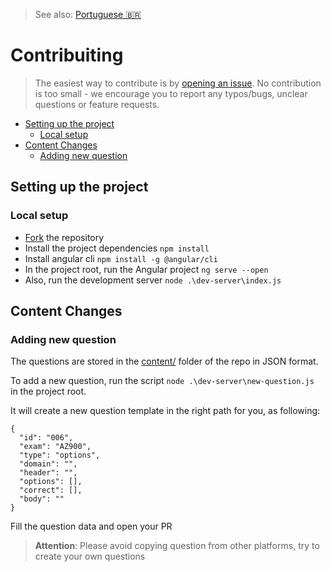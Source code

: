 > See also: [Portuguese 🇧🇷](/translations/CONTRIBUTING_PT.md)

# Contribuiting
> The easiest way to contribute is by [opening an issue](https://github.com/Salgado2004/NuvemPro-Exams/issues/new/choose). No contribution is too small - we encourage you to report any typos/bugs, unclear questions or feature requests.

- [Setting up the project](#setting-up-the-project)
  - [Local setup](#local-setup)
- [Content Changes](#content-changes)
  - [Adding new question](#adding-new-question)

## Setting up the project

### Local setup

- [Fork](https://github.com/Salgado2004/NuvemPro-Exams/fork) the repository
- Install the project dependencies `npm install`
- Install angular cli `npm install -g @angular/cli`
- In the project root, run the Angular project `ng serve --open`
- Also, run the development server `node .\dev-server\index.js`

## Content Changes

### Adding new question

The questions are stored in the [content/](https://github.com/Salgado2004/NuvemPro-Exams/tree/master/content) folder of the repo in JSON format.

To add a new question, run the script `node .\dev-server\new-question.js ` in the project root.

It will create a new question template in the right path for you, as following: 
```
{
  "id": "006",
  "exam": "AZ900",
  "type": "options",
  "domain": "",
  "header": "",
  "options": [],
  "correct": [],
  "body": ""
}
```
Fill the question data and open your PR
> **Attention**: Please avoid copying question from other platforms, try to create your own questions